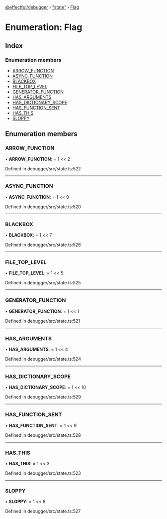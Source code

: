 [@effectful/debugger](../README.md) › ["state"](../modules/_state_.md) › [Flag](_state_.flag.md)

# Enumeration: Flag

## Index

### Enumeration members

* [ARROW_FUNCTION](_state_.flag.md#arrow_function)
* [ASYNC_FUNCTION](_state_.flag.md#async_function)
* [BLACKBOX](_state_.flag.md#blackbox)
* [FILE_TOP_LEVEL](_state_.flag.md#file_top_level)
* [GENERATOR_FUNCTION](_state_.flag.md#generator_function)
* [HAS_ARGUMENTS](_state_.flag.md#has_arguments)
* [HAS_DICTIONARY_SCOPE](_state_.flag.md#has_dictionary_scope)
* [HAS_FUNCTION_SENT](_state_.flag.md#has_function_sent)
* [HAS_THIS](_state_.flag.md#has_this)
* [SLOPPY](_state_.flag.md#sloppy)

## Enumeration members

###  ARROW_FUNCTION

• **ARROW_FUNCTION**: = 1 << 2

Defined in debugger/src/state.ts:522

___

###  ASYNC_FUNCTION

• **ASYNC_FUNCTION**: = 1 << 0

Defined in debugger/src/state.ts:520

___

###  BLACKBOX

• **BLACKBOX**: = 1 << 7

Defined in debugger/src/state.ts:526

___

###  FILE_TOP_LEVEL

• **FILE_TOP_LEVEL**: = 1 << 5

Defined in debugger/src/state.ts:525

___

###  GENERATOR_FUNCTION

• **GENERATOR_FUNCTION**: = 1 << 1

Defined in debugger/src/state.ts:521

___

###  HAS_ARGUMENTS

• **HAS_ARGUMENTS**: = 1 << 4

Defined in debugger/src/state.ts:524

___

###  HAS_DICTIONARY_SCOPE

• **HAS_DICTIONARY_SCOPE**: = 1 << 10

Defined in debugger/src/state.ts:529

___

###  HAS_FUNCTION_SENT

• **HAS_FUNCTION_SENT**: = 1 << 9

Defined in debugger/src/state.ts:528

___

###  HAS_THIS

• **HAS_THIS**: = 1 << 3

Defined in debugger/src/state.ts:523

___

###  SLOPPY

• **SLOPPY**: = 1 << 8

Defined in debugger/src/state.ts:527
